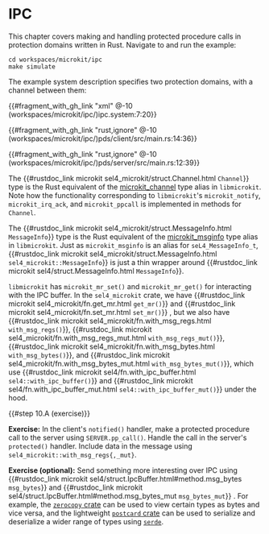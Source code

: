 <!--
    Copyright 2024, Colias Group, LLC

    SPDX-License-Identifier: CC-BY-SA-4.0
-->

# IPC

This chapter covers making and handling protected procedure calls in protection domains written in Rust.
Navigate to and run the example:

```
cd workspaces/microkit/ipc
make simulate
```

The example system description specifies two protection domains, with a channel between them:

{{#fragment_with_gh_link "xml" @-10 (workspaces/microkit/ipc/)ipc.system:7:20}}

{{#fragment_with_gh_link "rust,ignore" @-10 (workspaces/microkit/ipc/)pds/client/src/main.rs:14:36}}

{{#fragment_with_gh_link "rust,ignore" @-10 (workspaces/microkit/ipc/)pds/server/src/main.rs:12:39}}

The
{{#rustdoc_link microkit sel4_microkit/struct.Channel.html `Channel`}} type is the Rust equivalent of the
[microkit_channel](https://github.com/seL4/microkit/blob/b8cf3094ba08b37198b1943ec832c3a1168f4409/libmicrokit/include/microkit.h#L14C22-L14C38)
type alias in `libmicrokit`.
Note how the functionality corresponding to `libmicrokit`'s `microkit_notify`, `microkit_irq_ack`, and `microkit_ppcall` is implemented in methods for `Channel`.

The
{{#rustdoc_link microkit sel4_microkit/struct.MessageInfo.html `MessageInfo`}} type is the Rust equivalent of the
[microkit_msginfo](https://github.com/seL4/microkit/blob/b8cf3094ba08b37198b1943ec832c3a1168f4409/libmicrokit/include/microkit.h#L16C28-L16C44)
type alias in `libmicrokit`.
Just as `microkit_msginfo` is an alias for `seL4_MessageInfo_t`, {{#rustdoc_link microkit sel4_microkit/struct.MessageInfo.html `sel4_microkit::MessageInfo`}} is just a thin wrapper around {{#rustdoc_link microkit sel4/struct.MessageInfo.html `MessageInfo`}}.

`libmicrokit` has `microkit_mr_set()` and `microkit_mr_get()` for interacting with the IPC buffer.
In the `sel4_microkit` crate, we have
{{#rustdoc_link microkit sel4_microkit/fn.get_mr.html `get_mr()`}}
and
{{#rustdoc_link microkit sel4_microkit/fn.set_mr.html `set_mr()`}}
,
but we also have 
{{#rustdoc_link microkit sel4_microkit/fn.with_msg_regs.html `with_msg_regs()`}},
{{#rustdoc_link microkit sel4_microkit/fn.with_msg_regs_mut.html `with_msg_regs_mut()`}},
{{#rustdoc_link microkit sel4_microkit/fn.with_msg_bytes.html `with_msg_bytes()`}}, and
{{#rustdoc_link microkit sel4_microkit/fn.with_msg_bytes_mut.html `with_msg_bytes_mut()`}},
which use
{{#rustdoc_link microkit sel4/fn.with_ipc_buffer.html `sel4::with_ipc_buffer()`}} and
{{#rustdoc_link microkit sel4/fn.with_ipc_buffer_mut.html `sel4::with_ipc_buffer_mut()`}} under the hood.

{{#step 10.A (exercise)}}

**Exercise:**
In the client's `notified()` handler, make a protected procedure call to the server using `SERVER.pp_call()`.
Handle the call in the server's `protected()` handler.
Include data in the message using `sel4_microkit::with_msg_regs{,_mut}`.

**Exercise (optional):**
Send something more interesting over IPC using
{{#rustdoc_link microkit sel4/struct.IpcBuffer.html#method.msg_bytes `msg_bytes`}}
and
{{#rustdoc_link microkit sel4/struct.IpcBuffer.html#method.msg_bytes_mut `msg_bytes_mut`}}
.
For example, the [`zerocopy` crate](https://docs.rs/zerocopy/latest/zerocopy/) can be used to view certain types as bytes and vice versa, and the lightweight [`postcard` crate](https://docs.rs/postcard/latest/postcard/) can be used to serialize and deserialize a wider range of types using [`serde`](https://serde.rs/).
